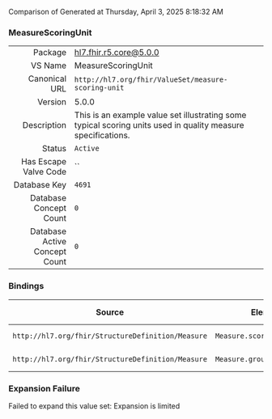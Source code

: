Comparison of 
Generated at Thursday, April 3, 2025 8:18:32 AM

### MeasureScoringUnit

|      |     |
| ---: | --- |
| Package | hl7.fhir.r5.core@5.0.0 |
| VS Name | MeasureScoringUnit |
| Canonical URL | `http://hl7.org/fhir/ValueSet/measure-scoring-unit` |
| Version | 5.0.0 |
| Description | This is an example value set illustrating some typical scoring units used in quality measure specifications. |
| Status | `Active` |
| Has Escape Valve Code | `` |
| Database Key | `4691` |
| Database Concept Count | `0` |
| Database Active Concept Count | `0` |
### Bindings

| Source | Element | Binding | Strength | Element Short |
| ------ | ------- | ------- | -------- | ------------- |
| `http://hl7.org/fhir/StructureDefinition/Measure` | `Measure.scoringUnit` | `http://hl7.org/fhir/ValueSet/measure-scoring-unit` | `Example` | What units? |
| `http://hl7.org/fhir/StructureDefinition/Measure` | `Measure.group.scoringUnit` | `http://hl7.org/fhir/ValueSet/measure-scoring-unit` | `Example` | What units? |

### Expansion Failure

Failed to expand this value set: Expansion is limited
